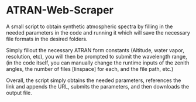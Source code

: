 # ATRAN-Web-Scraper
A small script to obtain synthetic atmospheric spectra by filling in the needed parameters in the code and running it which will save the necessary file formats in the desired folders.

Simply fillout the necessary ATRAN form constants (Altitude, water vapor, resolution, etc), you will then be prompted to submit the wavelength range, (in the code itself, you can manually change the runtime inputs of the zenith angles, the number of files [linspace] for each, and the file path, etc.)

Overall, the script simply obtains the needed parameters, references the link and appends the URL, submits the parameters, and then downloads the output file.


